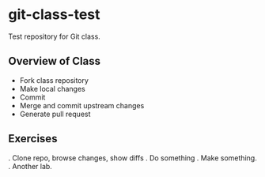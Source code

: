 # git-class-test
Test repository for Git class.

## Overview of Class

* Fork class repository
* Make local changes
* Commit
* Merge and commit upstream changes
* Generate pull request

## Exercises

. Clone repo, browse changes, show diffs
. Do something
. Make something.
. Another lab.
